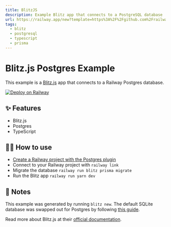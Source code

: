 ```yaml
---
title: BlitzJS
description: Example Blitz app that connects to a PostgreSQL database
url: https://railway.app/new?template=https%3A%2F%2Fgithub.com%2Frailwayapp%2Fexamples%2Ftree%2Fmaster%2Fexamples%2Fblitzjs&plugins=postgresql&envs=SESSION_SECRET_KEY&SESSION_SECRET_KEYDesc=%3E+32+character+secret+key
tags:
  - blitz
  - postgresql
  - typescript
  - prisma
---
```


# Blitz.js Postgres Example

This example is a [Blitz.js](https://blitzjs.com/) app that connects to a
Railway Postgres database.

[![Deploy on Railway](https://railway.app/button.svg)](https://railway.app/new?template=https%3A%2F%2Fgithub.com%2Frailwayapp%2Fexamples%2Ftree%2Fmaster%2Fexamples%2Fblitzjs&plugins=postgresql&envs=SESSION_SECRET_KEY&SESSION_SECRET_KEYDesc=%3E+32+character+secret+key)

## ✨ Features

- Blitz.js
- Postgres
- TypeScript

## 💁‍♀️ How to use

- [Create a Railway project with the Postgres plugin](https://dev.new)
- Connect to your Railway project with `railway link`
- Migrate the database `railway run blitz prisma migrate`
- Run the Blitz app `railway run yarn dev`

## 📝 Notes

This example was generated by running `blitz new`. The default SQLite database was swapped out for Postgres by following [this guide](https://blitzjs.com/docs/database-overview#switch-to-postgresql).

Read more about Blitz.js at their [official documentation](https://blitzjs.com/docs/getting-started).
